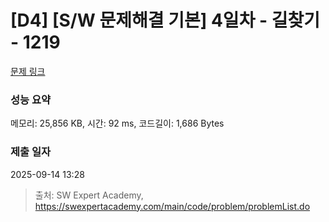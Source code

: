 # [D4] [S/W 문제해결 기본] 4일차 - 길찾기 - 1219 

[문제 링크](https://swexpertacademy.com/main/code/problem/problemDetail.do?contestProbId=AV14geLqABQCFAYD) 

### 성능 요약

메모리: 25,856 KB, 시간: 92 ms, 코드길이: 1,686 Bytes

### 제출 일자

2025-09-14 13:28



> 출처: SW Expert Academy, https://swexpertacademy.com/main/code/problem/problemList.do